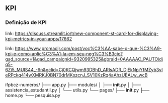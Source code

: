 

## KPI
### Definição de KPI

link: https://discuss.streamlit.io/t/new-component-st-card-for-displaying-kpi-metrics-in-your-apps/17662

link: https://www.promadjr.com/post/voc%C3%AA-sabe-o-que-%C3%A9-kpi-e-como-aplic%C3%A1-la-em-seu-neg%C3%B3cio?gad_source=1&gad_campaignid=9320995325&gbraid=0AAAAAC_PAUTOidjq5-6Zj5_MUIS44_-6n&gclid=Cj0KCQjwm93DBhD_ARIsADR_DjEkNpiYfMZyb3vIeRPckq414wXMRKJ0BN70drMKozcnJ_SV10KzRq4aAhzUEALw_wcB

ifpbcz-numeros/
├── app.py
├── modules/
│   ├── __init__.py
│   ├── assistencia_estudantil.py
│   └── utils.py
└── pages/
    ├── __init__.py
    ├── home.py
    └── pesquisa.py 